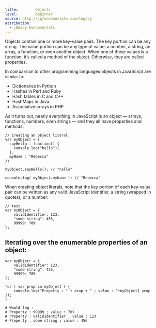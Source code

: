 ```yaml
---
title:        Objects
level:        beginner
source: http://jqfundamentals.com/legacy
attribution: 
  - jQuery Fundamentals
---
```

Objects contain one or more key-value pairs. The key portion can be any string. The value portion can be any type of value: a number, a string, an array, a function, or even another object.  When one of these values is a function, it’s called a method of the object. Otherwise, they are called properties.

In comparsion to other programming languages objects in JavaScript are similar to:

* Dictionaries in Python
* Hashes in Perl and Ruby
* Hash tables in C and C++
* HashMaps in Java
* Associative arrays in PHP

As it turns out, nearly everything in JavaScript is an object &#8212; arrays, functions, numbers, even strings &#8212; and they all have properties and methods.

```
// Creating an object literal
var myObject = {
  sayHello : function() {
    console.log("hello");
  },
  myName : "Rebecca"
};

myObject.sayHello(); // "hello"

console.log( myObject.myName ); // "Rebecca"
```

When creating object literals, note that the key portion of each key-value pair can be written as any valid JavaScript identifier, a string (wrapped in quotes), or a number:

```
// test
var myObject = {
	validIdentifier: 123,
	"some string": 456,
	99999: 789
};
```

## Iterating over the enumerable properties of an object:

```
var myObject = {
	validIdentifier: 123,
	"some string": 456,
	99999: 789
};

for ( var prop in myObject ) { 
	console.log("Property : " + prop + " ; value : "+myObject[ prop ]); 
}

# Would log :
# Property : 99999 ; value : 789
# Property : validIdentifier ; value : 123
# Property : some string ; value : 456

```

